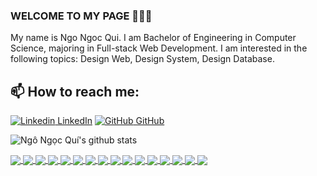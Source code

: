 ### WELCOME TO MY PAGE 👋👋👋
My name is Ngo Ngoc Qui. I am Bachelor of Engineering in Computer Science, majoring in Full-stack Web Development. I am interested in the following topics: Design Web, Design System, Design Database.<br>
## 📫 How to reach me: 

[![Linkedin](https://i.stack.imgur.com/gVE0j.png) LinkedIn](https://www.linkedin.com/in/ngongocqui1995/) [![GitHub](https://i.stack.imgur.com/tskMh.png) GitHub](https://github.com/ngongocqui1995)



![Ngô Ngọc Quí's github stats](https://github-readme-stats-120.vercel.app/api?username=ngongocqui1995&show_icons=true&theme=tokyonight&hide=contribs,prs,issues)

<a href="https://github.com/ngongocqui1995/gootax-api">
  <img align="center" src="https://github-readme-stats-120.vercel.app/api/pin/?username=ngongocqui1995&repo=gootax-api&theme=radical" />
</a>    

<a href="https://github.com/ngongocqui1995/gootax-admin">
  <img align="center" src="https://github-readme-stats-120.vercel.app/api/pin/?username=ngongocqui1995&repo=gootax-admin&theme=merko" />
</a>

<a href="https://github.com/ngongocqui1995/gootax-driver-app">
  <img align="center" src="https://github-readme-stats-120.vercel.app/api/pin/?username=ngongocqui1995&repo=gootax-driver-app&theme=gruvbox" />
</a>    

<a href="https://github.com/ngongocqui1995/gootax-app">
  <img align="center" src="https://github-readme-stats-120.vercel.app/api/pin/?username=ngongocqui1995&repo=gootax-app&theme=dark" />
</a>

<a href="https://github.com/ngongocqui1995/mobile-voucher">
  <img align="center" src="https://github-readme-stats-120.vercel.app/api/pin/?username=ngongocqui1995&repo=mobile-voucher&theme=onedark" />
</a>    

<a href="https://github.com/ngongocqui1995/portal-voucher">
  <img align="center" src="https://github-readme-stats-120.vercel.app/api/pin/?username=ngongocqui1995&repo=portal-voucher&theme=cobalt" />
</a>

<a href="https://github.com/ngongocqui1995/api-voucher">
  <img align="center" src="https://github-readme-stats-120.vercel.app/api/pin/?username=ngongocqui1995&repo=api-voucher&theme=synthwave" />
</a>

<a href="https://github.com/ngongocqui1995/hotel-admin">
  <img align="center" src="https://github-readme-stats-120.vercel.app/api/pin/?username=ngongocqui1995&repo=hotel-admin&theme=highcontrast" />
</a>

<a href="https://github.com/ngongocqui1995/ANXIEMO">
  <img align="center" src="https://github-readme-stats-120.vercel.app/api/pin/?username=ngongocqui1995&repo=ANXIEMO&theme=dracula" />
</a>

<a href="https://github.com/ngongocqui1995/vegabank">
  <img align="center" src="https://github-readme-stats-120.vercel.app/api/pin/?username=ngongocqui1995&repo=vegabank&theme=radical" />
</a>    

<a href="https://github.com/ngongocqui1995/BACKEND_BANK">
  <img align="center" src="https://github-readme-stats-120.vercel.app/api/pin/?username=ngongocqui1995&repo=BACKEND_BANK&theme=merko" />
</a>

<a href="https://github.com/ngongocqui1995/web-thue-nha">
  <img align="center" src="https://github-readme-stats-120.vercel.app/api/pin/?username=ngongocqui1995&repo=web-thue-nha&theme=gruvbox" />
</a>    

<a href="https://github.com/ngongocqui1995/chatslim">
  <img align="center" src="https://github-readme-stats-120.vercel.app/api/pin/?username=ngongocqui1995&repo=chatslim&theme=dark" />
</a>

<a href="https://github.com/ngongocqui1995/free-rice-database">
  <img align="center" src="https://github-readme-stats-120.vercel.app/api/pin/?username=ngongocqui1995&repo=free-rice-database&theme=onedark" />
</a>    

<a href="https://github.com/ngongocqui1995/free-rice-api">
  <img align="center" src="https://github-readme-stats-120.vercel.app/api/pin/?username=ngongocqui1995&repo=free-rice-api&theme=cobalt" />
</a>

<a href="https://github.com/ngongocqui1995/free-rice-admin">
  <img align="center" src="https://github-readme-stats-120.vercel.app/api/pin/?username=ngongocqui1995&repo=free-rice-admin&theme=synthwave" />
</a>    
